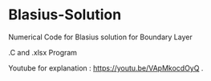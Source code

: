 # Blasius-Solution
Numerical Code for Blasius solution for Boundary Layer

.C and .xlsx Program

Youtube for explanation :
   https://youtu.be/VApMkocdOyQ
.
